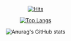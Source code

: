 <div align=center>

 	
 [![Hits](https://hits.seeyoufarm.com/api/count/incr/badge.svg?url=https%3A%2F%2Fgithub.com%2Ffairyerica&count_bg=%23FFA5F3&title_bg=%23F5FB30&icon=deno.svg&icon_color=%23DD36F5&title=hits&edge_flat=false)](https://github.com/fairyerica)
	
 
  

[![Top Langs](https://github-readme-stats.vercel.app/api/top-langs/?username=fairyerica&layout=compact)](https://github.com/anuraghazra/github-readme-stats)

![Anurag's GitHub stats](https://github-readme-stats.vercel.app/api?username=fairyerica&theme=buefy&show_icons=true)

 </div>

<!--
**fairyerica/fairyerica** is a ✨ _special_ ✨ repository because its `README.md` (this file) appears on your GitHub profile.

Here are some ideas to get you started:

- 🔭 I’m currently working on ...
- 🌱 I’m currently learning ...
- 👯 I’m looking to collaborate on ...
- 🤔 I’m looking for help with ...
- 💬 Ask me about ...
- 📫 How to reach me: ...
- 😄 Pronouns: ...
- ⚡ Fun fact: ...
-->
